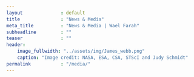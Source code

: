 ```yaml
---
layout              : default
title               : "News & Media"
meta_title          : "News & Media | Wael Farah"
subheadline         : ""
teaser              : ""
header:
    image_fullwidth: "../assets/img/James_webb.png"
    caption: "Image credit: NASA, ESA, CSA, STScI and Judy Schmidt"
permalink           : "/media/"
---
```


<div class="row">
  <div class="small-12 columns b60">
<!--
    <h2><a href="http://localhost:4000/blog/voyager1/">Detecting Voyager 1 with the ATA</a></h2>
    <p>
      <a href="http://localhost:4000/blog/voyager1/" title="Detecting Voyager 1 with the ATA"><img src="../assets/img/voyager1.png" class="alignleft" width="150" height="150" alt="Blog | Wael Farah"></a>

      The farthest human-made object from our home planet detected by the Allen Telescope Array.

      <a href="http://localhost:4000/blog/voyager1/" title="Read Detecting Voyager 1 with the ATA"><strong>Read More&nbsp;›</strong></a>
    </p>
-->


<br>



    <h2><a href="https://app.kidslisten.org/ep/The-Show-About-Science-087-The-Search-in-the-Stars-with-Wael-Farah" target="_blank">The Search in the Stars with Wael Farah</a></h2>
    <p>
      <a href="https://app.kidslisten.org/ep/The-Show-About-Science-087-The-Search-in-the-Stars-with-Wael-Farah" target="_blank" title="The Search in the Stars with Wael Farah"><img src="../assets/img/The_show_about_science.png" class="alignright" width="150" height="150" alt="News&Media | Wael Farah"></a>

      Podcast: <a href="https://app.kidslisten.org/pod/The-Show-About-Science" target="_blank">The Show About Science</a> hosted by Nate, an incredibly talented 11 year old! 
      <br>
      <br>
      Nate and I spoke about Fast Radio Bursts, SETI and the Allen Telescope Array.

    </p>

<br>
<br>


      <h2><a href="https://www.youtube.com/watch?v=Or_GMIWFJDA" target="_blank">Radio signals from our universe; Little green men or natural phenomena?</a></h2>
    <p>
      Podcast hosted by Reza Katebi for <a href="https://www.youtube.com/channel/UCNYrETsy0jDHKhpabjNpXZw" target="_blank">The Edge of Science</a>. 
      <br>
      <br>

      <iframe width="420" height="315"
      src="https://www.youtube.com/embed/Or_GMIWFJDA" class=alignleft>
      </iframe>

    </p>


<br>


      <h2><a href="https://www.seti.org/event/seti-talks-virtual-edition-fast-radio-bursts-long-standing-mystery-about-end" target="_blank">Fast Radio Bursts: A long-standing mystery about to end?</a></h2>
    <p>
      I took part in a series of the <a href="https://www.seti.org/seti-talks" target="_blank">SETI Talks</a> with Daniele Michilli and hosted by Jill Tarter.
      <br>
      <br>

      <iframe width="420" height="315"
      src="https://www.youtube.com/embed/y8BWxrMjOlU" class=alignleft>
      </iframe>

    </p>


  </div><!-- /.small-12.columns -->
</div><!-- /.row -->



<!--        <a href="http://localhost:4000/blog/voyager1/" title="Read Detecting Voyager 1 with the ATA"><strong>Read More&nbsp;›</strong></a> -->

